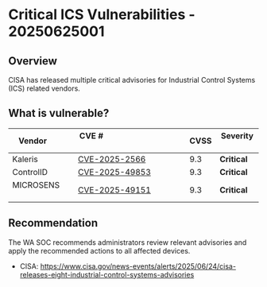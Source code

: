 # Critical ICS Vulnerabilities - 20250625001

## Overview

CISA has released multiple critical advisories for Industrial Control Systems (ICS) related vendors.

## What is vulnerable?

| Vendor            | CVE #                                                             | CVSS |   Severity   |
| ----------------- | ----------------------------------------------------------------- | ---- | ------------ |
| Kaleris           | [CVE-2025-2566](https://www.cve.org/CVERecord?id=CVE-2025-2566)   | 9.3  | **Critical** |
| ControlID         | [CVE-2025-49853](https://www.cve.org/CVERecord?id=CVE-2025-49853) | 9.3  | **Critical** |
| MICROSENS         | [CVE-2025-49151](https://www.cve.org/CVERecord?id=CVE-2025-49151) | 9.3  | **Critical** |

## Recommendation

The WA SOC recommends administrators review relevant advisories and apply the recommended actions to all affected devices.

- CISA: <https://www.cisa.gov/news-events/alerts/2025/06/24/cisa-releases-eight-industrial-control-systems-advisories>